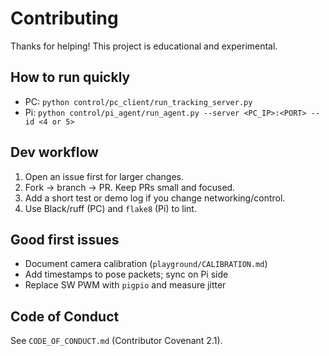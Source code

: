 # Contributing

Thanks for helping! This project is educational and experimental.

## How to run quickly
- PC: `python control/pc_client/run_tracking_server.py`
- Pi: `python control/pi_agent/run_agent.py --server <PC_IP>:<PORT> --id <4 or 5>`

## Dev workflow
1. Open an issue first for larger changes.
2. Fork → branch → PR. Keep PRs small and focused.
3. Add a short test or demo log if you change networking/control.
4. Use Black/ruff (PC) and `flake8` (Pi) to lint.

## Good first issues
- Document camera calibration (`playground/CALIBRATION.md`)
- Add timestamps to pose packets; sync on Pi side
- Replace SW PWM with `pigpio` and measure jitter

## Code of Conduct
See `CODE_OF_CONDUCT.md` (Contributor Covenant 2.1).
